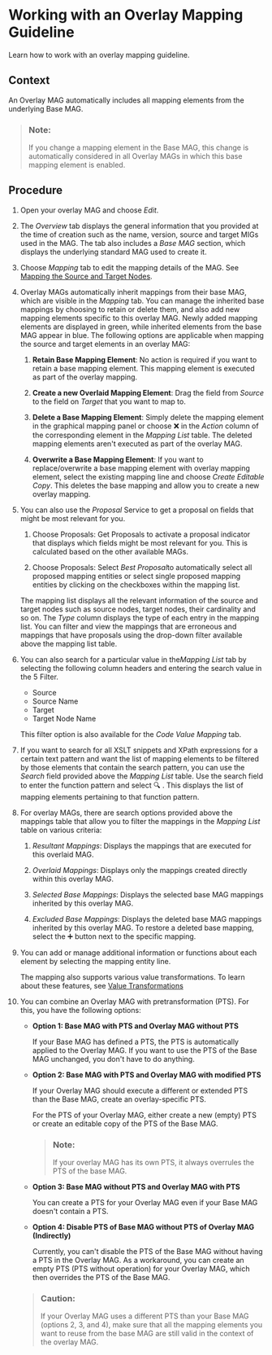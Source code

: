 <!-- loioe0ba4a7d639c4ae382be44c16768e5da -->

<link rel="stylesheet" type="text/css" href="../css/sap-icons.css"/>

# Working with an Overlay Mapping Guideline

Learn how to work with an overlay mapping guideline.



<a name="loioe0ba4a7d639c4ae382be44c16768e5da__section_qvh_gqs_32c"/>

## Context

An Overlay MAG automatically includes all mapping elements from the underlying Base MAG.

> ### Note:  
> If you change a mapping element in the Base MAG, this change is automatically considered in all Overlay MAGs in which this base mapping element is enabled.



## Procedure

1.  Open your overlay MAG and choose *Edit*.

2.  The *Overview* tab displays the general information that you provided at the time of creation such as the name, version, source and target MIGs used in the MAG. The tab also includes a *Base MAG* section, which displays the underlying standard MAG used to create it.

3.  Choose *Mapping* tab to edit the mapping details of the MAG. See [Mapping the Source and Target Nodes](mapping-the-source-and-target-nodes-9ea58d6.md).

4.  Overlay MAGs automatically inherit mappings from their base MAG, which are visible in the *Mapping* tab. You can manage the inherited base mappings by choosing to retain or delete them, and also add new mapping elements specific to this overlay MAG. Newly added mapping elements are displayed in green, while inherited elements from the base MAG appear in blue. The following options are applicable when mapping the source and target elements in an overlay MAG:

    1.  **Retain Base Mapping Element**: No action is required if you want to retain a base mapping element. This mapping element is executed as part of the overlay mapping.

    2.  **Create a new Overlaid Mapping Element**: Drag the field from *Source* to the field on *Target* that you want to map to.

    3.  **Delete a Base Mapping Element**: Simply delete the mapping element in the graphical mapping panel or choose :x: in the *Action* column of the corresponding element in the *Mapping List* table. The deleted mapping elements aren't executed as part of the overlay MAG.

    4.  **Overwrite a Base Mapping Element**: If you want to replace/overwrite a base mapping element with overlay mapping element, select the existing mapping line and choose *Create Editable Copy*. This deletes the base mapping and allow you to create a new overlay mapping.


5.  You can also use the *Proposal* Service to get a proposal on fields that might be most relevant for you.

    1.  Choose Proposals: Get Proposals to activate a proposal indicator that displays which fields might be most relevant for you. This is calculated based on the other available MAGs.

    2.  Choose Proposals: Select *Best Proposal*to automatically select all proposed mapping entities or select single proposed mapping entities by clicking on the checkboxes within the mapping list.


    The mapping list displays all the relevant information of the source and target nodes such as source nodes, target nodes, their cardinality and so on. The *Type* column displays the type of each entry in the mapping list. You can filter and view the mappings that are erroneous and mappings that have proposals using the drop-down filter available above the mapping list table.

6.  You can also search for a particular value in the*Mapping List* tab by selecting the following column headers and entering the search value in the <span class="SAP-icons-V5"></span> Filter.

    -   Source
    -   Source Name
    -   Target
    -   Target Node Name

    This filter option is also available for the *Code Value Mapping* tab.

7.  If you want to search for all XSLT snippets and XPath expressions for a certain text pattern and want the list of mapping elements to be filtered by those elements that contain the search pattern, you can use the *Search* field provided above the *Mapping List* table. Use the search field to enter the function pattern and select :mag: . This displays the list of mapping elements pertaining to that function pattern.

8.  For overlay MAGs, there are search options provided above the mappings table that allow you to filter the mappings in the *Mapping List* table on various criteria:

    1.  *Resultant Mappings*: Displays the mappings that are executed for this overlaid MAG.

    2.  *Overlaid Mappings*: Displays only the mappings created directly within this overlay MAG.

    3.  *Selected Base Mappings*: Displays the selected base MAG mappings inherited by this overlay MAG.

    4.  *Excluded Base Mappings*: Displays the deleted base MAG mappings inherited by this overlay MAG. To restore a deleted base mapping, select the :heavy_plus_sign: button next to the specific mapping.


9.  You can add or manage additional information or functions about each element by selecting the mapping entity line.

    The mapping also supports various value transformations. To learn about these features, see [Value Transformations](value-transformations-19f8374.md)

10. You can combine an Overlay MAG with pretransformation \(PTS\). For this, you have the following options:

    -   **Option 1: Base MAG with PTS and Overlay MAG without PTS**

        If your Base MAG has defined a PTS, the PTS is automatically applied to the Overlay MAG. If you want to use the PTS of the Base MAG unchanged, you don't have to do anything.

    -   **Option 2: Base MAG with PTS and Overlay MAG with modified PTS**

        If your Overlay MAG should execute a different or extended PTS than the Base MAG, create an overlay-specific PTS.

        For the PTS of your Overlay MAG, either create a new \(empty\) PTS or create an editable copy of the PTS of the Base MAG.

        > ### Note:  
        > If your overlay MAG has its own PTS, it always overrules the PTS of the base MAG.

    -   **Option 3: Base MAG without PTS and Overlay MAG with PTS**

        You can create a PTS for your Overlay MAG even if your Base MAG doesn't contain a PTS.

    -   **Option 4: Disable PTS of Base MAG without PTS of Overlay MAG \(Indirectly\)**

        Currently, you can't disable the PTS of the Base MAG without having a PTS in the Overlay MAG. As a workaround, you can create an empty PTS \(PTS without operation\) for your Overlay MAG, which then overrides the PTS of the Base MAG.


    > ### Caution:  
    > If your Overlay MAG uses a different PTS than your Base MAG \(options 2, 3, and 4\), make sure that all the mapping elements you want to reuse from the base MAG are still valid in the context of the overlay MAG.


